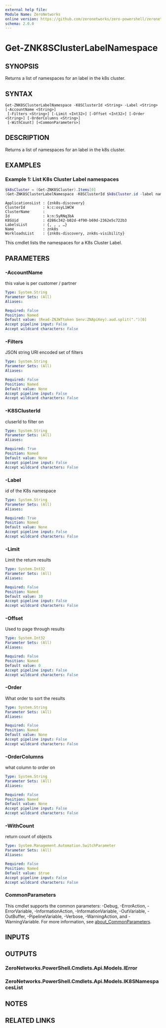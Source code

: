 ```yaml
---
external help file:
Module Name: ZeroNetworks
online version: https://github.com/zeronetworks/zero-powershell/zeronetworks/get-znk8sclusterlabelnamespace
schema: 2.0.0
---
```


# Get-ZNK8SClusterLabelNamespace

## SYNOPSIS
Returns a list of namespaces for an label in the k8s cluster.

## SYNTAX

```
Get-ZNK8SClusterLabelNamespace -K8SClusterId <String> -Label <String> [-AccountName <String>]
 [-Filters <String>] [-Limit <Int32>] [-Offset <Int32>] [-Order <String>] [-OrderColumns <String>]
 [-WithCount] [<CommonParameters>]
```

## DESCRIPTION
Returns a list of namespaces for an label in the k8s cluster.

## EXAMPLES

### Example 1: List K8s Cluster Label namespaces
```powershell
$k8sCluster = (Get-ZNK8SCluster).Items[0]
(Get-ZNK8SClusterLabelNamespace -K8SClusterId $k8sCluster.id -label name:znk8s).Items
```

```output
ApplicationsList : {znk8s-discovery}
ClusterId        : k:c:osyL1WCW
ClusterName      : 
Id               : k:n:5yRNq3bA
K8SUid           : d286c342-b02d-4f90-b69d-2362e5c722b3
LabelsList       : {, , , …}
Name             : znk8s
WorkloadsList    : {znk8s-discovery, znk8s-visibility}
```

This cmdlet lists the namespaces for a K8s Cluster Label.

## PARAMETERS

### -AccountName
this value is per customer / partner

```yaml
Type: System.String
Parameter Sets: (All)
Aliases:

Required: False
Position: Named
Default value: (Read-ZNJWTtoken $env:ZNApiKey).aud.split(".")[0]
Accept pipeline input: False
Accept wildcard characters: False
```

### -Filters
JSON string URI encoded set of filters

```yaml
Type: System.String
Parameter Sets: (All)
Aliases:

Required: False
Position: Named
Default value: None
Accept pipeline input: False
Accept wildcard characters: False
```

### -K8SClusterId
cluserId to filter on

```yaml
Type: System.String
Parameter Sets: (All)
Aliases:

Required: True
Position: Named
Default value: None
Accept pipeline input: False
Accept wildcard characters: False
```

### -Label
id of the K8s namespace

```yaml
Type: System.String
Parameter Sets: (All)
Aliases:

Required: True
Position: Named
Default value: None
Accept pipeline input: False
Accept wildcard characters: False
```

### -Limit
Limit the return results

```yaml
Type: System.Int32
Parameter Sets: (All)
Aliases:

Required: False
Position: Named
Default value: 10
Accept pipeline input: False
Accept wildcard characters: False
```

### -Offset
Used to page through results

```yaml
Type: System.Int32
Parameter Sets: (All)
Aliases:

Required: False
Position: Named
Default value: 0
Accept pipeline input: False
Accept wildcard characters: False
```

### -Order
What order to sort the results

```yaml
Type: System.String
Parameter Sets: (All)
Aliases:

Required: False
Position: Named
Default value: None
Accept pipeline input: False
Accept wildcard characters: False
```

### -OrderColumns
what column to order on

```yaml
Type: System.String
Parameter Sets: (All)
Aliases:

Required: False
Position: Named
Default value: None
Accept pipeline input: False
Accept wildcard characters: False
```

### -WithCount
return count of objects

```yaml
Type: System.Management.Automation.SwitchParameter
Parameter Sets: (All)
Aliases:

Required: False
Position: Named
Default value: $true
Accept pipeline input: False
Accept wildcard characters: False
```

### CommonParameters
This cmdlet supports the common parameters: -Debug, -ErrorAction, -ErrorVariable, -InformationAction, -InformationVariable, -OutVariable, -OutBuffer, -PipelineVariable, -Verbose, -WarningAction, and -WarningVariable. For more information, see [about_CommonParameters](http://go.microsoft.com/fwlink/?LinkID=113216).

## INPUTS

## OUTPUTS

### ZeroNetworks.PowerShell.Cmdlets.Api.Models.IError

### ZeroNetworks.PowerShell.Cmdlets.Api.Models.IK8SNamespacesList

## NOTES

## RELATED LINKS

